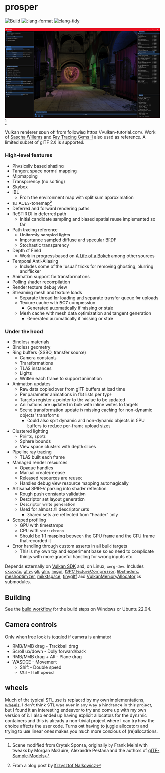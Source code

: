 # prosper

[![Build](https://github.com/sndels/prosper/actions/workflows/build.yml/badge.svg)](https://github.com/sndels/prosper/actions/workflows/build.yml)
[![clang-format](https://github.com/sndels/prosper/actions/workflows/clang-format.yml/badge.svg)](https://github.com/sndels/prosper/actions/workflows/clang-format.yml)
[![clang-tidy](https://github.com/sndels/prosper/actions/workflows/clang-tidy.yml/badge.svg)](https://github.com/sndels/prosper/actions/workflows/clang-tidy.yml)

![screenshot](screenshot.png)[^1]

Vulkan renderer spun off from following https://vulkan-tutorial.com/. Work of [Sascha Willems](https://github.com/SaschaWillems) and [Ray Tracing Gems II](https://developer.nvidia.com/ray-tracing-gems-ii) also used as reference. A limited subset of glTF 2.0 is supported.

### High-level features

- Physically based shading
- Tangent space normal mapping
- Mipmapping
- Transparency (no sorting)
- Skybox
- IBL
  - From the environment map with split sum approximation
- 1D ACES-tonemap[^2]
- Deferred and forward rendering paths
- ReSTIR DI in deferred path
  - Initial candidate sampling and biased spatial reuse implemented so far
- Path tracing reference
  - Uniformly sampled lights
  - Importance sampled diffuse and specular BRDF
  - Stochastic transparency
- Depth of Field
  - Work in progress based on [A Life of a Bokeh](https://www.advances.realtimerendering.com/s2018/index.htm) among other sources
- Temporal Anti-Aliasing
  - Includes some of the 'usual' tricks for removing ghosting, blurring and flicker
- Animation support for transformations
- Polling shader recompilation
- Render texture debug view
- Streaming mesh and texture loads
  - Separate thread for loading and separate transfer queue for uploads
  - Texture cache with BC7 compression
    - Generated automatically if missing or stale
  - Mesh cache with mesh data optimization and tangent generation
    - Generated automatically if missing or stale

### Under the hood

- Bindless materials
- Bindless geometry
- Ring buffers (SSBO, transfer source)
  - Camera constants
  - Transformations
  - TLAS instances
  - Lights
  - Written each frame to support animation
- Animation updates
  - Raw data copied over from glTF buffers at load time
  - Per parameter animations in flat lists per type
  - Targets register a pointer to the value to be updated
  - Animations are updated in bulk with inline writes to targets
  - Scene transformation update is missing caching for non-dynamic objects' transforms
    - Could also split dynamic and non-dynamic objects in GPU buffers to reduce per-frame upload sizes
- Clustered lighting
  - Points, spots
  - Sphere bounds
  - View space clusters with depth slices
- Pipeline ray tracing
  - TLAS built each frame
- Managed render resources
  - Opaque handles
  - Manual create/release
  - Released resources are reused
  - Handles debug view resource mapping automagically
- Artisanal SPIR-V parsing into shader reflection
  - Rough push constants validation
  - Descriptor set layout generation
  - Descriptor write generation
  - Used for almost all descriptor sets
    - Shared sets are reflected from "header" only
- Scoped profiling
  - GPU with timestamps
  - CPU with `std::chrono`
  - Should be 1:1 mapping between the GPU frame and the CPU frame that recorded it
- Error handling through custom asserts in all build targets
  - This is my own toy and experiment base so no need to complicate things with
    more graceful handling for wrong inputs etc.

Depends externally on [Vulkan SDK](https://vulkan.lunarg.com/) and, on Linux, `xorg-dev`. Includes [cxxopts](https://github.com/jarro2783/cxxopts), [glfw](https://github.com/glfw/glfw), [gli](https://github.com/g-truc/gli), [glm](https://github.com/g-truc/glm), [imgui](https://github.com/ocornut/imgui), [ISPCTextureCompressor](https://github.com/GameTechDev/ISPCTextureCompressor), [libshaderc](https://github.com/google/shaderc), [meshoptimizer](https://github.com/zeux/meshoptimizer), [mikktspace](https://github.com/mmikk/MikkTSpace), [tinygltf](https://github.com/syoyo/tinygltf) and [VulkanMemoryAllocator](https://github.com/GPUOpen-LibrariesAndSDKs/VulkanMemoryAllocator) as submodules.


## Building

See the [build workflow](https://github.com/sndels/prosper/blob/master/.github/workflows/build.yml) for the build steps on Windows or Ubuntu 22.04.

## Camera controls

Only when free look is toggled if camera is animated

- RMB/MMB drag - Trackball drag
- Scroll up/down - Dolly forward/back
- RMB/MMB drag + Alt - Plane drag
- WASDQE - Movement
  - Shift - Double speed
  - Ctrl - Half speed

## wheels

Much of the typical STL use is replaced by my own implementations, [wheels](https://github.com/sndels/wheels). I don't think STL was ever in any way a hindrance in this project, but I found it an interesting endeavor to try and come up with my own version of it. I also ended up having explicit allocators for the dynamic containers and this is already a non-trivial project where I can try how the choice affects the user code. Turns out having to juggle allocators and trying to use linear ones makes you much more concious of (re)allocations.

[^1]: Scene modified from Crytek Sponza, originally by Frank Meinl with tweaks by Morgan McGuire, Alexandre Pestana and the authors of [glTF-Sample-Models](https://github.com/KhronosGroup/glTF-Sample-Models/tree/master/2.0/Sponza)
[^2]: From a blog post by [Krzysztof Narkowicz](https://knarkowicz.wordpress.com/2016/01/06/aces-filmic-tone-mapping-curve)
